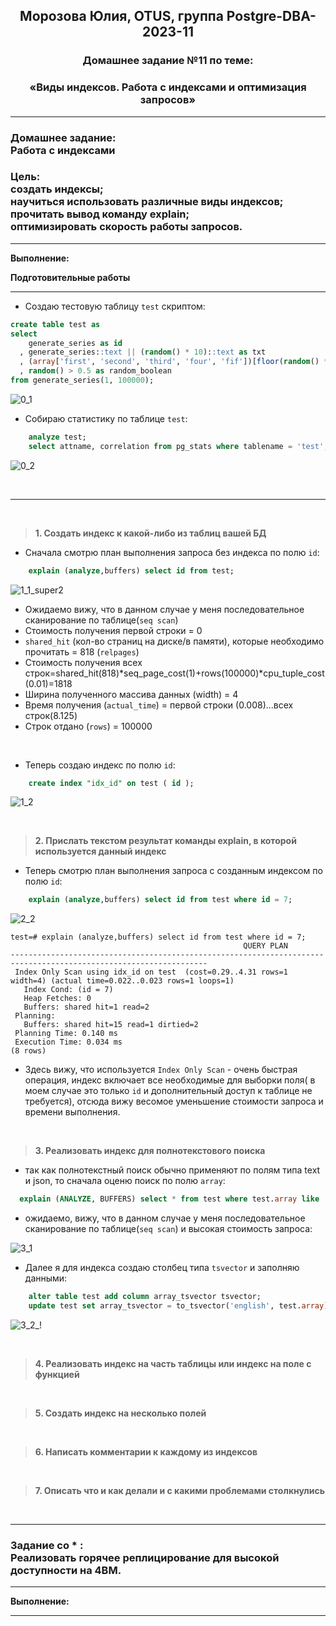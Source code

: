 **<div align="center"><h2>Морозова Юлия, OTUS, группа Postgre-DBA-2023-11</h2></div>**

**<div align=center><h3>Домашнее задание №11 по теме:</h3></div>**
**<div align=center><h3>«Виды индексов. Работа с индексами и оптимизация запросов»</h3></div>**

***
**<h3>Домашнее задание:
<br>Работа с индексами</h3>**

**<h3>Цель:
<br>создать индексы;
<br>научиться использовать различные виды индексов;
<br>прочитать вывод команду explain;
<br>оптимизировать скорость работы запросов.</h3>**

***

**Выполнение:**

**Подготовительные работы**

***

- Создаю тестовую таблицу ``test`` скриптом:

```sql
create table test as
select 
    generate_series as id
  , generate_series::text || (random() * 10)::text as txt
  , (array['first', 'second', 'third', 'four', 'fif'])[floor(random() * 5 + 1)] as array
  , random() > 0.5 as random_boolean
from generate_series(1, 100000);
```

![0_1](https://github.com/Y-M-Morozova/Postgre-DBA-2023-11_OTUS_Morozova_Yulia/assets/153178571/34004f5a-d1de-498a-bb29-10003b021024)

- Собираю статистику по таблице ``test``:

```sql
    analyze test;
    select attname, correlation from pg_stats where tablename = 'test';
```

![0_2](https://github.com/Y-M-Morozova/Postgre-DBA-2023-11_OTUS_Morozova_Yulia/assets/153178571/eca810e0-90fa-486b-8401-dc863240304d)

<br/>  

***

<br/>

>**1. Создать индекс к какой-либо из таблиц вашей БД**

- Сначала смотрю план выполнения запроса без индекса по полю ``id``:
```sql
    explain (analyze,buffers) select id from test;
```

![1_1_super2](https://github.com/Y-M-Morozova/Postgre-DBA-2023-11_OTUS_Morozova_Yulia/assets/153178571/e2467507-6443-46d5-a8d7-6c20f5751924)

- Ожидаемо вижу, что в данном случае у меня последовательное сканирование по таблице(``seq scan``)
- Cтоимость получения первой строки = 0
- ``shared_hit`` (кол-во страниц на диске/в памяти), которые необходимо прочитать = 818 (``relpages``)
- Cтоимость получения всех строк=shared_hit(818)*seq_page_cost(1)+rows(100000)*cpu_tuple_cost(0.01)=1818
- Ширина полученного массива данных (width) = 4
- Время получения (``actual_time``) = первой строки (0.008)...всех строк(8.125)
- Строк отдано (``rows``) = 100000

<br/>

- Теперь создаю индекс по полю ``id``:

```sql
    create index "idx_id" on test ( id );
```

![1_2](https://github.com/Y-M-Morozova/Postgre-DBA-2023-11_OTUS_Morozova_Yulia/assets/153178571/f671e962-a3c3-49ab-8f76-626d58572fea)

<br/>

>**2. Прислать текстом результат команды explain, в которой используется данный индекс**

- Теперь смотрю план выполнения запроса с созданным индексом по полю ``id``:
```sql
    explain (analyze,buffers) select id from test where id = 7;
```

![2_2](https://github.com/Y-M-Morozova/Postgre-DBA-2023-11_OTUS_Morozova_Yulia/assets/153178571/60ef049c-4433-43cf-b09f-c2ddd4cab779)

```
test=# explain (analyze,buffers) select id from test where id = 7;
                                                    QUERY PLAN
------------------------------------------------------------------------------------------------------------------
 Index Only Scan using idx_id on test  (cost=0.29..4.31 rows=1 width=4) (actual time=0.022..0.023 rows=1 loops=1)
   Index Cond: (id = 7)
   Heap Fetches: 0
   Buffers: shared hit=1 read=2
 Planning:
   Buffers: shared hit=15 read=1 dirtied=2
 Planning Time: 0.140 ms
 Execution Time: 0.034 ms
(8 rows)
```

- Здесь вижу, что используется ``Index Only Scan`` - очень быстрая операция, индекс включает все необходимые для выборки поля( в моем случае это только ``id`` и дополнительный доступ к таблице не требуется), отсюда вижу весомое уменьшение стоимости запроса и времени выполнения.

<br/>

>**3. Реализовать индекс для полнотекстового поиска**

- так как полнотекстный поиск обычно применяют по полям типа text и json, то сначала оценю поиск по полю ``array``:

```sql
  explain (ANALYZE, BUFFERS) select * from test where test.array like '%third%';
```
- ожидаемо, вижу, что в данном случае у меня последовательное сканирование по таблице(``seq scan``) и высокая стоимость запроса:

![3_1](https://github.com/Y-M-Morozova/Postgre-DBA-2023-11_OTUS_Morozova_Yulia/assets/153178571/10cdf705-4464-411c-90a5-e08e66612a0e)

- Далее я для индекса создаю столбец типа ``tsvector`` и заполняю данными:

```sql
    alter table test add column array_tsvector tsvector;
    update test set array_tsvector = to_tsvector('english', test.array);
```

![3_2_!](https://github.com/Y-M-Morozova/Postgre-DBA-2023-11_OTUS_Morozova_Yulia/assets/153178571/98e1ca5f-2f10-4cc7-8c5f-2e3b9b25a408)


  
<br/>

>**4. Реализовать индекс на часть таблицы или индекс на поле с функцией**



<br/>

>**5. Создать индекс на несколько полей**



<br/>

>**6. Написать комментарии к каждому из индексов**



<br/>

>**7. Описать что и как делали и с какими проблемами столкнулись**



<br/>

***
**<h3> Задание со * :**
<br>Реализовать горячее реплицирование для высокой доступности на 4ВМ. 
</h3>

***

**Выполнение:**


***




